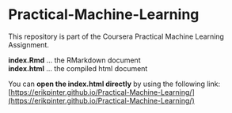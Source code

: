 # Practical-Machine-Learning
This repository is part of the Coursera Practical Machine Learning Assignment.

**index.Rmd**  ... the RMarkdown document  
**index.html** ... the compiled html document  

You can **open the index.html directly** by using the following link:    
[https://erikpinter.github.io/Practical-Machine-Learning/](https://erikpinter.github.io/Practical-Machine-Learning/)

